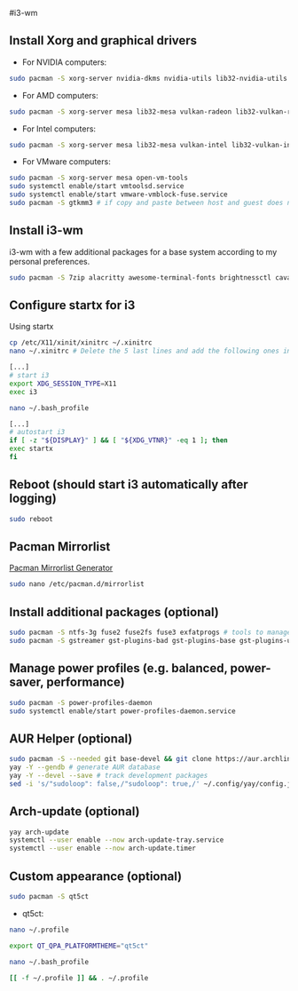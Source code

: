 #i3-wm

## Install Xorg and graphical drivers

- For NVIDIA computers:

```bash
sudo pacman -S xorg-server nvidia-dkms nvidia-utils lib32-nvidia-utils nvidia-settings vulkan-icd-loader lib32-vulkan-icd-loader
```

- For AMD computers:

```bash
sudo pacman -S xorg-server mesa lib32-mesa vulkan-radeon lib32-vulkan-radeon vulkan-icd-loader lib32-vulkan-icd-loader
```

- For Intel computers:

```bash
sudo pacman -S xorg-server mesa lib32-mesa vulkan-intel lib32-vulkan-intel vulkan-icd-loader lib32-vulkan-icd-loader
```

- For VMware computers:

```bash
sudo pacman -S xorg-server mesa open-vm-tools
sudo systemctl enable/start vmtoolsd.service
sudo systemctl enable/start vmware-vmblock-fuse.service
sudo pacman -S gtkmm3 # if copy and paste between host and guest does not work properly
```

## Install i3-wm

 i3-wm with a few additional packages for a base system according to my personal preferences.

```bash
sudo pacman -S 7zip alacritty awesome-terminal-fonts brightnessctl cava dex dmenu dunst fastfetch feh firefox galculator gnome-keyring gvfs gvfs-afc gvfs-mtp gvfs-nfs gvfs-smb i3-wm i3blocks i3lock i3status mpd mousepad nwg-look network-manager-applet numlockx otf-font-awesome openssh picom pipewire-pulse playerctl polkit-gnome ranger rmpc rofi scrot thunar thunar-archive-plugin thunar-volman tumbler unzip xarchiver xdg-user-dirs xorg-xinit xorg-xrandr xss-lock zip
 ```

## Configure startx for i3

Using startx

```bash
cp /etc/X11/xinit/xinitrc ~/.xinitrc
nano ~/.xinitrc # Delete the 5 last lines and add the following ones instead
```

```bash
[...]  
# start i3
export XDG_SESSION_TYPE=X11
exec i3
```

```bash
nano ~/.bash_profile
```

```bash
[...]  
# autostart i3  
if [ -z "${DISPLAY}" ] && [ "${XDG_VTNR}" -eq 1 ]; then
exec startx
fi
```

## Reboot (should start i3 automatically after logging)

```bash
sudo reboot
```

## Pacman Mirrorlist
[Pacman Mirrorlist Generator](https://archlinux.org/mirrorlist/)

```bash
sudo nano /etc/pacman.d/mirrorlist
```

## Install additional packages (optional)

```bash
sudo pacman -S ntfs-3g fuse2 fuse2fs fuse3 exfatprogs # tools to manage additional or foreign filesystems such as NTFS or exFAT
sudo pacman -S gstreamer gst-plugins-bad gst-plugins-base gst-plugins-ugly gst-plugin-pipewire gstreamer-vaapi gst-plugins-good gst-libav # plugins for multimedia
```

## Manage power profiles (e.g. balanced, power-saver, performance)

```bash
sudo pacman -S power-profiles-daemon
sudo systemctl enable/start power-profiles-daemon.service
```

## AUR Helper (optional)

```bash
sudo pacman -S --needed git base-devel && git clone https://aur.archlinux.org/yay.git && cd yay && makepkg -si
yay -Y --gendb # generate AUR database
yay -Y --devel --save # track development packages
sed -i 's/"sudoloop": false,/"sudoloop": true,/' ~/.config/yay/config.json  # prevents multiple password prompts
```

## Arch-update (optional)

```bash
yay arch-update
systemctl --user enable --now arch-update-tray.service
systemctl --user enable --now arch-update.timer
```

## Custom appearance (optional)

```bash
sudo pacman -S qt5ct
```

- qt5ct:

```bash
nano ~/.profile
```

```bash
export QT_QPA_PLATFORMTHEME="qt5ct"
```

```bash
nano ~/.bash_profile
```

```bash
[[ -f ~/.profile ]] && . ~/.profile
```

